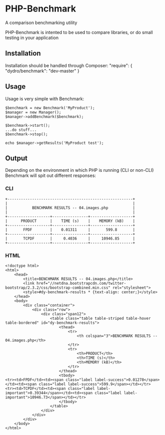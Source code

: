 # PHP-Benchmark
A comparison benchmarking utility

PHP-Benchmark is intented to be used to compare libraries, or do small testing in your application

## Installation
Installation should be handled through Composer:
    "require": {
        "dydro/benchmark": "dev-master"
    }

## Usage
Usage is very simple with Benchmark:

    $benchmark = new Benchmark('MyProduct');
    $manager = new Manager();
    $manager->addBenchmark($benchmark);

    $benchmark->start();
    ...do stuff...
    $benchmark->stop();

    echo $manager->getResults('MyProduct test');

## Output
Depending on the environment in which PHP is running (CLI or non-CLI) Benchmark will spit out different responses:

### CLI
    +--------------------------------------------------------+
    |                                                        |
    |           BENCHMARK RESULTS -- 04.images.php           |
    |                                                        |
    +-------------------+----------------+-------------------+
    |      PRODUCT      |    TIME (s)    |    MEMORY (kB)    |
    +-------------------+----------------+-------------------+
    |       FPDF        |    0.01311     |       599.8       |
    +-------------------+----------------+-------------------+
    |       TCPDF       |     0.4036     |     10946.85      |
    +-------------------+----------------+-------------------+

### HTML
    <!doctype html>
    <html>
        <head>
            <title>BENCHMARK RESULTS -- 04.images.php</title>
            <link href="//netdna.bootstrapcdn.com/twitter-bootstrap/2.3.2/css/bootstrap-combined.min.css" rel="stylesheet">
            <style>#dy-benchmark-results * {text-align: center;}</style>
        </head>
        <body>
            <div class="container">
                <div class="row">
                    <div class="span12">
                        <table class="table table-striped table-hover table-bordered" id="dy-benchmark-results">
                            <thead>
                                <tr>
                                    <th colspan="3">BENCHMARK RESULTS -- 04.images.php</th>
                                </tr>
                                <tr>
                                    <th>PRODUCT</th>
                                    <th>TIME (s)</th>
                                    <th>MEMORY (kB)</th>
                                </tr>
                            </thead>
                            <tbody>
    <tr><td>FPDF</td><td><span class="label label-success">0.01278</span></td><td><span class="label label-success">599.9</span></td></tr>
    <tr><td>TCPDF</td><td><span class="label label-important">0.39344</span></td><td><span class="label label-important">10946.73</span></td></tr>
                            </tbody>
                        </table>
                    </div>
                </div>
            </div>
        </body>
    </html>